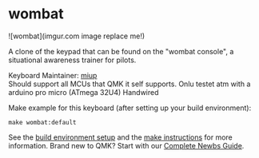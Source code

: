 # wombat

![wombat](imgur.com image replace me!)

A clone of the keypad that can be found on the "wombat console", a situational awareness trainer for pilots.

Keyboard Maintainer: [miup](https://github.com/tschaerni)  
Should support all MCUs that QMK it self supports. Onlu testet atm with a arduino pro micro (ATmega 32U4)
Handwired

Make example for this keyboard (after setting up your build environment):

    make wombat:default

See the [build environment setup](https://docs.qmk.fm/#/getting_started_build_tools) and the [make instructions](https://docs.qmk.fm/#/getting_started_make_guide) for more information. Brand new to QMK? Start with our [Complete Newbs Guide](https://docs.qmk.fm/#/newbs).
